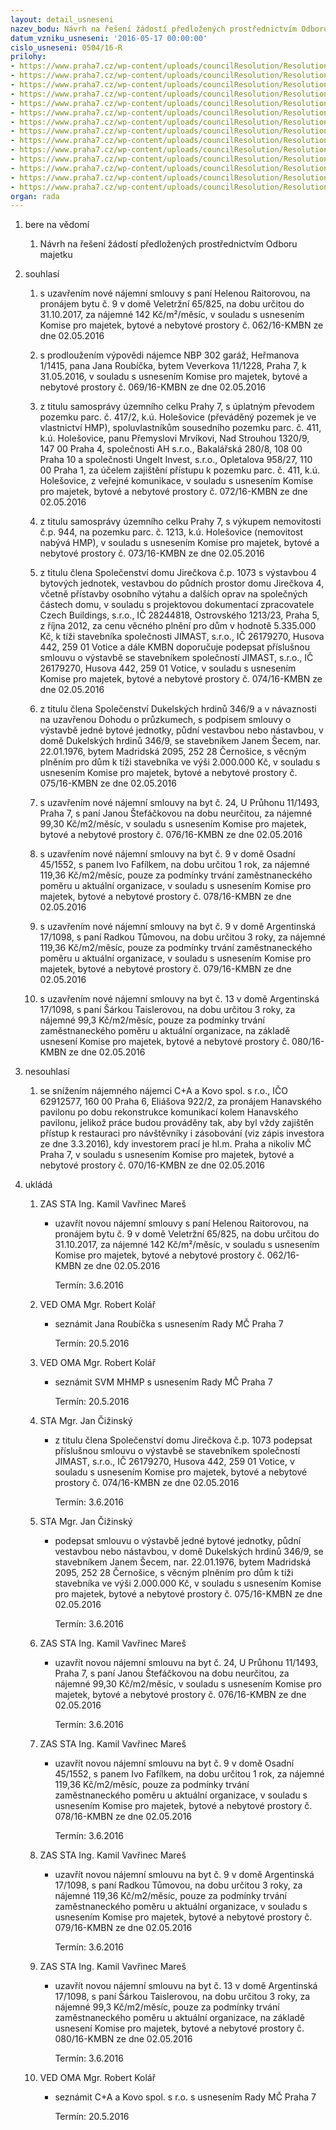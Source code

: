 ```yaml
---
layout: detail_usneseni
nazev_bodu: Návrh na řešení žádostí předložených prostřednictvím Odboru majetku
datum_vzniku_usneseni: '2016-05-17 00:00:00'
cislo_usneseni: 0504/16-R
prilohy:
- https://www.praha7.cz/wp-content/uploads/councilResolution/Resolutions/27718/export/DZ_OMA20160517~60533.docx
- https://www.praha7.cz/wp-content/uploads/councilResolution/Resolutions/27718/export/02_OMA20160517~60532.pdf
- https://www.praha7.cz/wp-content/uploads/councilResolution/Resolutions/27718/export/03_OMA20160517~60530.pdf
- https://www.praha7.cz/wp-content/uploads/councilResolution/Resolutions/27718/export/04_OMA20160517~60529.pdf
- https://www.praha7.cz/wp-content/uploads/councilResolution/Resolutions/27718/export/05_OMA20160517~60527.pdf
- https://www.praha7.cz/wp-content/uploads/councilResolution/Resolutions/27718/export/06_OMA20160517~60526.pdf
- https://www.praha7.cz/wp-content/uploads/councilResolution/Resolutions/27718/export/07_OMA20160517~60525.pdf
- https://www.praha7.cz/wp-content/uploads/councilResolution/Resolutions/27718/export/08_OMA20160517~60523.pdf
- https://www.praha7.cz/wp-content/uploads/councilResolution/Resolutions/27718/export/09_OMA20160517~60521.pdf
- https://www.praha7.cz/wp-content/uploads/councilResolution/Resolutions/27718/export/10_OMA20160517~60519.pdf
- https://www.praha7.cz/wp-content/uploads/councilResolution/Resolutions/27718/export/11_OMA20160517~60517.pdf
- https://www.praha7.cz/wp-content/uploads/councilResolution/Resolutions/27718/export/12_OMA20160517~60515.pdf
- https://www.praha7.cz/wp-content/uploads/councilResolution/Resolutions/27718/export/13_OMA20160517~60514.pdf
- https://www.praha7.cz/wp-content/uploads/councilResolution/Resolutions/27718/export/export~298683.pdf
organ: rada
---
```

<ol id="urzList" class="urzList_view"><li id="" class="urzClass1"><span name="1">bere na vědomí</span><ol class="urzOlClass"><li style="text-align: left;" id="" class="urzClass2"><span><p>Návrh na řešení žádostí předložených prostřednictvím Odboru majetku</p></span></li></ol></li><li id="" class="urzClass1"><span name="26">souhlasí</span><ol id="" class="urzOlClass"><li style="text-align: left;" id="" class="urzClass2"><span><p>s uzavřením nové nájemní smlouvy s paní Helenou Raitorovou, na pronájem bytu č. 9 v domě Veletržní 65/825, na dobu určitou do 31.10.2017, za nájemné 142 Kč/m²/měsíc, v souladu s usnesením Komise pro majetek, bytové a nebytové prostory č. 062/16-KMBN ze dne 02.05.2016<br></p></span></li><li style="text-align: left;" id="" class="urzClass2"><span><p>s prodloužením výpovědi nájemce NBP 302 garáž, Heřmanova 1/1415, pana Jana Roubíčka, bytem Veverkova 11/1228, Praha 7, k 31.05.2016, v souladu s usnesením Komise pro majetek, bytové a nebytové prostory č. 069/16-KMBN ze dne 02.05.2016<br></p></span></li><li style="text-align: left;" id="" class="urzClass2"><span><p>z titulu samosprávy územního celku Prahy 7, s úplatným převodem pozemku parc. č. 417/2, k.ú. Holešovice (převáděný pozemek je ve vlastnictví HMP), spoluvlastníkům sousedního pozemku parc. č. 411, k.ú. Holešovice, panu Přemyslovi Mrvíkovi, Nad Strouhou 1320/9, 147 00 Praha 4, společnosti AH s.r.o., Bakalářská 280/8, 108 00 Praha 10 a společnosti Ungelt Invest, s.r.o., Opletalova 958/27, 110 00 Praha 1, za účelem zajištění přístupu k pozemku parc. č. 411, k.ú. Holešovice, z veřejné komunikace, v souladu s usnesením Komise pro majetek, bytové a nebytové prostory č. 072/16-KMBN ze dne 02.05.2016<br></p></span></li><li style="text-align: left;" id="" class="urzClass2"><span><p>z titulu samosprávy územního celku Prahy 7, s výkupem nemovitosti č.p. 944, na pozemku parc. č. 1213, k.ú. Holešovice (nemovitost nabývá HMP), v souladu s usnesením Komise pro majetek, bytové a nebytové prostory č. 073/16-KMBN ze dne 02.05.2016<br></p></span></li><li style="text-align: left;" id="" class="urzClass2"><span><p>z titulu člena Společenství domu Jirečkova č.p. 1073 s výstavbou 4 bytových jednotek, vestavbou do půdních prostor domu Jirečkova 4, včetně přístavby osobního výtahu a dalších oprav na společných částech domu, v souladu s projektovou dokumentací zpracovatele Czech Buildings, s.r.o., IČ 28244818, Ostrovského 1213/23, Praha 5, z října 2012, za cenu věcného plnění pro dům v hodnotě 5.335.000 Kč, k tíži stavebníka společnosti JIMAST, s.r.o., IČ 26179270, Husova 442, 259 01 Votice a dále KMBN doporučuje podepsat příslušnou smlouvu o výstavbě se stavebníkem společností JIMAST, s.r.o., IČ 26179270, Husova 442, 259 01 Votice, v souladu s usnesením Komise pro majetek, bytové a nebytové prostory č. 074/16-KMBN ze dne 02.05.2016<br></p></span></li><li style="text-align: left;" id="" class="urzClass2"><span><p>z titulu člena Společenství Dukelských hrdinů 346/9 a v návaznosti na uzavřenou Dohodu o průzkumech, s podpisem smlouvy o výstavbě jedné bytové jednotky, půdní vestavbou nebo nástavbou, v domě Dukelských hrdinů 346/9, se stavebníkem Janem Šecem, nar. 22.01.1976, bytem Madridská 2095, 252 28 Černošice, s věcným plněním pro dům k tíži stavebníka ve výši 2.000.000 Kč, v souladu s usnesením Komise pro majetek, bytové a nebytové prostory č. 075/16-KMBN ze dne 02.05.2016<br></p></span></li><li style="text-align: left;" id="" class="urzClass2"><span><p>s uzavřením nové nájemní smlouvy na byt č. 24, U Průhonu 11/1493, Praha 7, s paní Janou Štefáčkovou na dobu neurčitou, za nájemné 99,30 Kč/m2/měsíc, v souladu s usnesením Komise pro majetek, bytové a nebytové prostory č. 076/16-KMBN ze dne 02.05.2016<br></p></span></li><li style="text-align: left;" id="" class="urzClass2"><span><p>s uzavřením nové nájemní smlouvy na byt č. 9 v domě Osadní 45/1552, s panem Ivo Fafílkem, na dobu určitou 1 rok, za nájemné 119,36 Kč/m2/měsíc, pouze za podmínky trvání zaměstnaneckého poměru u aktuální organizace, v souladu s usnesením Komise pro majetek, bytové a nebytové prostory č. 078/16-KMBN ze dne 02.05.2016<br></p></span></li><li style="text-align: left;" id="" class="urzClass2"><span><p>s uzavřením nové nájemní smlouvy na byt č. 9 v domě Argentinská 17/1098, s paní Radkou Tůmovou, na dobu určitou 3 roky, za nájemné 119,36 Kč/m2/měsíc, pouze za podmínky trvání zaměstnaneckého poměru u aktuální organizace, v souladu s usnesením Komise pro majetek, bytové a nebytové prostory č. 079/16-KMBN ze dne 02.05.2016<br></p></span></li><li style="text-align: left;" id="" class="urzClass2"><span><p>s uzavřením nové nájemní smlouvy na byt č. 13 v domě Argentinská 17/1098, s paní Šárkou Taislerovou, na dobu určitou 3 roky, za nájemné 99,3 Kč/m2/měsíc, pouze za podmínky trvání zaměstnaneckého poměru u aktuální organizace, na základě usnesení Komise pro majetek, bytové a nebytové prostory č. 080/16-KMBN ze dne 02.05.2016<br></p></span></li></ol></li><li id="" class="urzClass1"><span name="11">nesouhlasí</span><ol class="urzOlClass"><li style="text-align: left;" id="" class="urzClass2"><span><p>se snížením nájemného nájemci C+A a Kovo spol. s r.o., IČO 62912577, 160 00 Praha 6, Eliášova 922/2, za pronájem Hanavského pavilonu po dobu rekonstrukce komunikací kolem Hanavského pavilonu, jelikož práce budou prováděny tak, aby byl vždy zajištěn přístup k restauraci pro návštěvníky i zásobování (viz zápis investora ze dne 3.3.2016), kdy investorem prací je hl.m. Praha a nikoliv MČ Praha 7, v souladu s usnesením Komise pro majetek, bytové a nebytové prostory č. 070/16-KMBN ze dne 02.05.2016<br></p></span></li></ol></li><li class="urzClass1" id="urzUkoly"><span name="1">ukládá</span><ol class="urzOlClass"><li class="urzClass2"><span><p>ZAS STA Ing. Kamil Vavřinec Mareš</p></span><ul class="urzUlClass"><li class="urzClass3"><span><p>uzavřít novou nájemní smlouvy s paní Helenou Raitorovou, na pronájem bytu č. 9 v domě Veletržní 65/825, na dobu určitou do 31.10.2017, za nájemné 142 Kč/m²/měsíc, v souladu s usnesením Komise pro majetek, bytové a nebytové prostory č. 062/16-KMBN ze dne 02.05.2016</p></span><span class="urzUkolTermin">  Termín:&nbsp;3.6.2016</span></li></ul></li><li class="urzClass2"><span><p>VED OMA Mgr. Robert Kolář</p></span><ul class="urzUlClass"><li class="urzClass3"><span><p>seznámit Jana Roubíčka s usnesením Rady MČ Praha 7</p></span><span class="urzUkolTermin">  Termín:&nbsp;20.5.2016</span></li></ul></li><li class="urzClass2"><span><p>VED OMA Mgr. Robert Kolář</p></span><ul class="urzUlClass"><li class="urzClass3"><span><p>seznámit SVM MHMP s usnesením Rady MČ Praha 7</p></span><span class="urzUkolTermin">  Termín:&nbsp;20.5.2016</span></li></ul></li><li class="urzClass2"><span><p>STA Mgr. Jan Čižinský</p></span><ul class="urzUlClass"><li class="urzClass3"><span><p>z titulu člena Společenství domu Jirečkova č.p. 1073 podepsat příslušnou smlouvu o výstavbě se stavebníkem společností JIMAST, s.r.o., IČ 26179270, Husova 442, 259 01 Votice, v souladu s usnesením Komise pro majetek, bytové a nebytové prostory č. 074/16-KMBN ze dne 02.05.2016</p></span><span class="urzUkolTermin">  Termín:&nbsp;3.6.2016</span></li></ul></li><li class="urzClass2"><span><p>STA Mgr. Jan Čižinský</p></span><ul class="urzUlClass"><li class="urzClass3"><span><p>podepsat smlouvu o výstavbě jedné bytové jednotky, půdní vestavbou nebo nástavbou, v domě Dukelských hrdinů 346/9, se stavebníkem Janem Šecem, nar. 22.01.1976, bytem Madridská 2095, 252 28 Černošice, s věcným plněním pro dům k tíži stavebníka ve výši 2.000.000 Kč, v souladu s usnesením Komise pro majetek, bytové a nebytové prostory č. 075/16-KMBN ze dne 02.05.2016</p></span><span class="urzUkolTermin">  Termín:&nbsp;3.6.2016</span></li></ul></li><li class="urzClass2"><span><p>ZAS STA Ing. Kamil Vavřinec Mareš</p></span><ul class="urzUlClass"><li class="urzClass3"><span><p>uzavřít novou nájemní smlouvu na byt č. 24, U Průhonu 11/1493, Praha 7, s paní Janou Štefáčkovou na dobu neurčitou, za nájemné 99,30 Kč/m2/měsíc, v souladu s usnesením Komise pro majetek, bytové a nebytové prostory č. 076/16-KMBN ze dne 02.05.2016</p></span><span class="urzUkolTermin">  Termín:&nbsp;3.6.2016</span></li></ul></li><li class="urzClass2"><span><p>ZAS STA Ing. Kamil Vavřinec Mareš</p></span><ul class="urzUlClass"><li class="urzClass3"><span><p>uzavřít novou nájemní smlouvu na byt č. 9 v domě Osadní 45/1552, s panem Ivo Fafílkem, na dobu určitou 1 rok, za nájemné 119,36 Kč/m2/měsíc, pouze za podmínky trvání zaměstnaneckého poměru u aktuální organizace, v souladu s usnesením Komise pro majetek, bytové a nebytové prostory č. 078/16-KMBN ze dne 02.05.2016</p></span><span class="urzUkolTermin">  Termín:&nbsp;3.6.2016</span></li></ul></li><li class="urzClass2"><span><p>ZAS STA Ing. Kamil Vavřinec Mareš</p></span><ul class="urzUlClass"><li class="urzClass3"><span><p>uzavřít novou nájemní smlouvu na byt č. 9 v domě Argentinská 17/1098, s paní Radkou Tůmovou, na dobu určitou 3 roky, za nájemné 119,36 Kč/m2/měsíc, pouze za podmínky trvání zaměstnaneckého poměru u aktuální organizace, v souladu s usnesením Komise pro majetek, bytové a nebytové prostory č. 079/16-KMBN ze dne 02.05.2016</p></span><span class="urzUkolTermin">  Termín:&nbsp;3.6.2016</span></li></ul></li><li class="urzClass2"><span><p>ZAS STA Ing. Kamil Vavřinec Mareš</p></span><ul class="urzUlClass"><li class="urzClass3"><span><p>uzavřít novou nájemní smlouvu na byt č. 13 v domě Argentinská 17/1098, s paní Šárkou Taislerovou, na dobu určitou 3 roky, za nájemné 99,3 Kč/m2/měsíc, pouze za podmínky trvání zaměstnaneckého poměru u aktuální organizace, na základě usnesení Komise pro majetek, bytové a nebytové prostory č. 080/16-KMBN ze dne 02.05.2016</p></span><span class="urzUkolTermin">  Termín:&nbsp;3.6.2016</span></li></ul></li><li class="urzClass2"><span><p>VED OMA Mgr. Robert Kolář</p></span><ul class="urzUlClass"><li class="urzClass3"><span><p>seznámit C+A a Kovo spol. s r.o. s usnesením Rady MČ Praha 7</p></span><span class="urzUkolTermin">  Termín:&nbsp;20.5.2016</span></li></ul></li></ol></li></ol>
